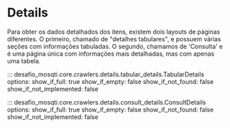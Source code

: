 # Details
Para obter os dados detalhados dos itens, existem dois layouts de páginas diferentes. O primeiro, chamado de "detalhes tabulares", e possuem várias seções com informações tabuladas. O segundo, chamamos de 'Consulta' e é uma página única com informações mais detalhadas, mas com apenas uma tabela.

::: desafio_mosqti.core.crawlers.details.tabular_details.TabularDetails
    options:
      show_if_full: true
      show_if_empty: false
      show_if_not_found: false
      show_if_not_implemented: false

::: desafio_mosqti.core.crawlers.details.consult_details.ConsultDetails
    options:
      show_if_full: true
      show_if_empty: false
      show_if_not_found: false
      show_if_not_implemented: false
